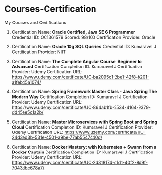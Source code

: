# Courses-Certification
My Courses and Certifications
1. Certification Name: **Oracle Certified, Java SE 6 Programmer**   
   Credential ID: OC1361579   Scored: 98/100
   Certification Provider: Oracle
   
2. Certification Name: **Oracle 10g SQL Queries**
   Credential ID: Kumaravel J
   Certification Provider: NIIT
   
3. Certification Name: **The Complete Angular Course: Beginner to Advanced**
   Certification Completion ID: Kumaravel J
   Certification Provider: Udemy
   Certification URL: https://www.udemy.com/certificate/UC-ba2095c1-2be1-42f8-b201-a1feb45a1074/

4. Certification Name: **Spring Framework Master Class - Java Spring The Modern Way**
   Certification Completion ID: Kumaravel J
   Certification Provider: Udemy
   Certification URL: https://www.udemy.com/certificate/UC-864ab1fb-2534-4164-9379-dd45ee5c1a2b/
   
5. Certification Name: **Master Microservices with Spring Boot and Spring Cloud**
   Certification Completion ID: Kumaravel J
   Certification Provider: Udemy
   Certification URL: https://www.udemy.com/certificate/UC-24d3ed3b-531e-4501-a9be-77ab5547440d/
 
6. Certification Name: **Docker Mastery: with Kubernetes + Swarm from a Docker Captain**
   Certification Completion ID: Kumaravel J
   Certification Provider: Udemy
   Certification URL: https://www.udemy.com/certificate/UC-2d318174-d1d1-40f2-8d9f-7043dbc678a7/
   
   
